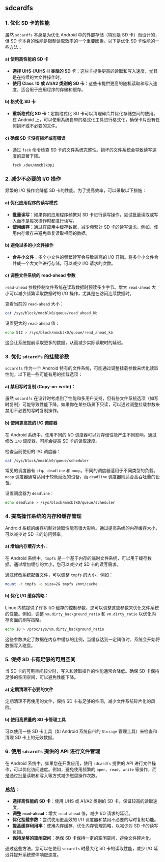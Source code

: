 
## sdcardfs
### 1. **优化 SD 卡的性能**

虽然 `sdcardfs` 本身是为优化 Android 中的外部存储（特别是 SD 卡）而设计的，但 SD 卡本身的性能是限制读取效率的一个重要因素。以下是优化 SD 卡性能的一些方法：

#### a) **使用高性能的 SD 卡**

- **选择 UHS-I/UHS-II 类型的 SD 卡**：这些卡提供更高的读取和写入速度，尤其是在持续的大文件操作时。
- **使用 Class 10 或 A1/A2 类别的 SD 卡**：这些卡提供更高的随机读取和写入速度，适合用于应用程序的存储和缓存。

#### b) **格式化 SD 卡**

- **重新格式化 SD 卡**：定期格式化 SD 卡可以清理碎片并优化存储空间的使用。在 Android 上，可以使用系统自带的格式化工具进行格式化，确保卡片没有任何损坏或不必要的文件。

#### c) **确保 SD 卡没有损坏或有错误**

- 通过 `fsck` 命令检查 SD 卡的文件系统完整性。损坏的文件系统会导致读写速度的显著下降。
    
    ```bash
    fsck /dev/mmcblk0p1
    ```
    

### 2. **减少不必要的 I/O 操作**

频繁的 I/O 操作会降低 SD 卡的性能。为了提高效率，可以采取以下措施：

#### a) **优化应用程序的读写模式**

- **批量读写**：如果你的应用程序频繁对 SD 卡进行读写操作，尝试批量读取或写入而不是每次操作时都进行读写。
- **使用缓存**：通过在应用中缓存数据，减少频繁对 SD 卡的读写请求。例如，使用内存缓存来避免重复读取相同的数据。

#### b) **避免过多的小文件操作**

- **合并小文件**：多个小文件的频繁读写会导致较高的 I/O 开销。将多个小文件合并成一个大文件进行存储，可以减少 I/O 请求的次数。

#### c) **调整文件系统的 read-ahead 参数**

`read-ahead` 参数控制文件系统在读取数据时预读多少字节。增大 `read-ahead` 大小可以减少频繁读取数据时的 I/O 操作，尤其是在访问连续数据时。

查看当前的 `read-ahead` 大小：

```bash
cat /sys/block/mmcblk0/queue/read_ahead_kb
```

设置更大的 `read-ahead` 值：

```bash
echo 512 > /sys/block/mmcblk0/queue/read_ahead_kb
```

这会让系统提前读取更多的数据，从而减少实际读取时的延迟。

### 3. **优化 `sdcardfs` 的挂载参数**

`sdcardfs` 作为一个 Android 特有的文件系统，可能通过调整挂载参数来优化读取性能。以下是一些可能有用的挂载选项：

#### a) **禁用写时复制 (Copy-on-write)**：

虽然 `sdcardfs` 在设计时考虑到了性能和多用户支持，但有些文件系统选项（如写时复制）可能导致性能下降。如果你在某些场景下只读，可以通过调整挂载参数来禁用不必要的写时复制操作。

#### b) **使用更高效的 I/O 调度器**

在 Android 系统中，使用不同的 I/O 调度器可以对存储性能产生不同影响。通过修改 `I/O` 调度器，可能会提高 SD 卡的读取速度。

检查当前使用的 I/O 调度器：

```bash
cat /sys/block/mmcblk0/queue/scheduler
```

常见的调度器有 `cfq`、`deadline` 和 `noop`。不同的调度器适用于不同类型的负载。`noop` 调度器通常适用于较低延迟的设备，而 `deadline` 调度器则适合高吞吐量的设备。

设置调度器为 `deadline`：

```bash
echo deadline > /sys/block/mmcblk0/queue/scheduler
```

### 4. **提高操作系统的内存和缓存管理**

Android 系统的缓存机制对读取性能有很大影响。通过提高系统的内存缓存大小，可以减少对 SD 卡的访问频率。

#### a) **增加内存缓存大小**：

在 Android 系统中，`tmpfs` 是一个基于内存的临时文件系统，可以用于缓存数据。通过增加缓存的大小，您可以减少对 SD 卡的读写需求。

通过修改系统配置文件，可以调整 `tmpfs` 的大小，例如：

```bash
mount -t tmpfs -o size=2G tmpfs /mnt/cache
```

#### b) **优化 I/O 缓存策略**：

Linux 内核提供了许多 I/O 缓存的控制参数，您可以调整这些参数来优化文件系统的性能。例如，调整 `vm.dirty_background_ratio` 和 `vm.dirty_ratio` 以优化内存页面的刷写策略。

```bash
echo 10 > /proc/sys/vm.dirty_background_ratio
```

这些参数决定了数据在内存中缓存的比例，当缓存达到一定阈值时，系统会开始将数据写入磁盘。

### 5. **保持 SD 卡有足够的可用空间**

当 SD 卡的可用空间较少时，写入和读取操作的性能通常会降低。确保 SD 卡保持足够的空闲空间，可以避免性能下降。

#### a) **定期清理不必要的文件**

定期清理不再使用的文件，保持 SD 卡有足够的空间，减少文件系统碎片化的风险。

#### b) **使用高质量的 SD 卡管理工具**

可以使用一些 SD 卡工具（如 Android 系统自带的 `Storage` 管理工具）来检查和清理 SD 卡上的无效数据。

### 6. **使用 `sdcardfs` 提供的 API 进行文件管理**

在 Android 系统中，如果您在开发应用，使用 `sdcardfs` 提供的 API 进行文件操作，可以优化访问速度。例如，避免使用频繁的 `open`、`read`、`write` 等操作，而是通过批量读取和写入等方式减少磁盘操作次数。

### 总结：

- **选择高性能的 SD 卡**：使用 UHS 或 A1/A2 类别的 SD 卡，保证较高的读取速度。
- **调整 `read-ahead`**：增大 `read-ahead` 值，减少 I/O 请求的延迟。
- **优化挂载参数**：尝试使用更高效的 I/O 调度器和禁用不必要的写时复制功能。
- **提高缓存利用率**：使用内存缓存、优化内存管理策略，以减少对 SD 卡的读写负担。
- **保持足够的空闲空间**：确保 SD 卡保持一定的空闲空间，避免文件碎片化。

通过这些方法，您可以在使用 `sdcardfs` 时最大化 SD 卡的读取性能，减少 I/O 延迟并提升系统整体响应速度。
